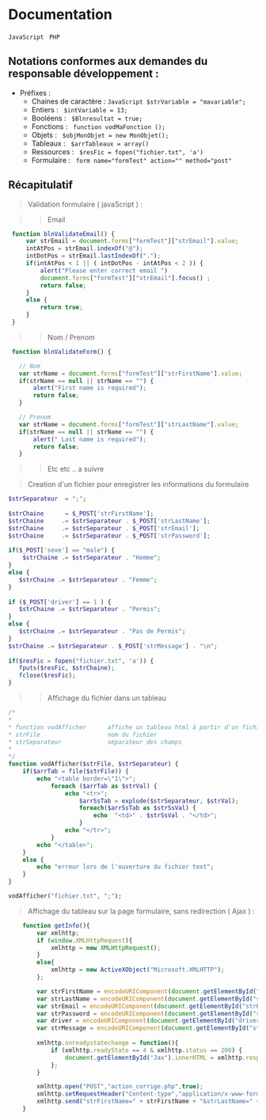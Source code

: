 # Documentation

```JavaScript ```
```PHP ```
## Notations conformes aux demandes du responsable développement :

* Préfixes : 
  * Chaines de caractère  : ```JavaScript $strVariable = "mavariable"; ```
  * Entiers               : <code> $intVariable = 13;</code>
  * Booléens              : <code> $Blnresultat = true;  </code>
  * Fonctions             : <code> function vodMaFonction ();</code>
  * Objets                : <code> $objMonObjet = new MonObjet();</code>
  * Tableaux              : <code> $arrTableaux = array()</code>
  * Ressources            : <code> $resFic = fopen("fichier.txt", 'a')</code>
  * Formulaire            : <code> form name="formTest"  action="" method="post"  </code>
  

## Récapitulatif 

>  Validation formulaire ( javaScript ) : 

>  >  Email 

```JavaScript
 function blnValidateEmail() {     
     var strEmail = document.forms["formTest"]["strEmail"].value;
     intAtPos = strEmail.indexOf("@");
     intDotPos = strEmail.lastIndexOf(".");
     if(intAtPos < 1 || ( intDotPos - intAtPos < 2 )) {
         alert("Please enter correct email ")
         document.forms["formTest"]["strEmail"].focus() ;
         return false;
     }
     else {
         return true;
     }
 }
```

>  >  Nom / Prenom

```JavaScript
 function blnValidateForm() {

   // Nom
   var strName = document.forms["formTest"]["strFirstName"].value;
   if(strName == null || strName == "") {
       alert("First name is required");
       return false;
   }

   // Prenom
   var strName = document.forms["formTest"]["strLastName"].value;
   if(strName == null || strName == "") {
       alert(" Last name is required");
       return false;
   }
```

>  >  Etc etc .. a suivre 


>  Creation d'un fichier pour enregistrer les informations du formulaire

```PHP
$strSeparateur  = ";";
 
$strChaine      = $_POST['strFirstName'];
$strChaine     .= $strSeparateur . $_POST['strLastName'];
$strChaine     .= $strSeparateur . $_POST['strEmail'];
$strChaine     .= $strSeparateur . $_POST['strPassword'];
  
if($_POST['sexe'] == "male") {
    $strChaine .= $strSeparateur . "Homme";
}
else {
   $strChaine .= $strSeparateur . "Femme";
}
   
if ($_POST['driver'] == 1 ) {
   $strChaine .= $strSeparateur . "Permis";
}
else { 
   $strChaine .= $strSeparateur . "Pas de Permis";
}
$strChaine .= $strSeparateur . $_POST['strMessage'] . "\n"; 
   
if($resFic = fopen("fichier.txt", 'a')) { 
   fputs($resFic, $strChaine); 
   fclose($resFic);
}
```

>  >  Affichage du fichier dans un tableau 

```PHP
/*
*
* function vodAfficher      affiche un tableau html à partir d'un fichier texte
* strFile                   nom du fichier
* strSeparateur             séparateur des champs
* 
*/
function vodAfficher($strFile, $strSeparateur) {
    if($arrTab = file($strFile)) {
        echo "<table border=\"1\">";
            foreach ($arrTab as $strVal) {
                echo "<tr>";
                    $arrSsTab = explode($strSeparateur, $strVal);
                    foreach($arrSsTab as $strSsVal) {
                        echo  "<td>" . $strSsVal . "</td>";
                    }
                echo "</tr>";
            }
        echo "</table>";
    }
    else {
        echo "erreur lors de l'ouverture du fichier text";
    }
}

vodAfficher("fichier.txt", ";");
```

>  Affichage du tableau sur la page formulaire, sans redirection ( Ajax ) :


```javascript
    function getInfo(){
        var xmlhttp;
        if (window.XMLHttpRequest){
            xmlhttp = new XMLHttpRequest();
        }
        else{
            xmlhttp = new ActiveXObject("Microsoft.XMLHTTP");
        };

        var strFirstName = encodeURIComponent(document.getElementById("strFirstName").value);
        var strLastName = encodeURIComponent(document.getElementById("strLastName").value);
        var strEmail = encodeURIComponent(document.getElementById("strEmail").value);
        var strPassword = encodeURIComponent(document.getElementById("strPassword").value);
        var driver = encodeURIComponent(document.getElementById("driver").value);
        var strMessage = encodeURIComponent(document.getElementById("strMessage").value);
 
        xmlhttp.onreadystatechange = function(){
            if (xmlhttp.readyState == 4 & xmlhttp.status == 200) {
                document.getElementById("Jax").innerHTML = xmlhttp.responseText;
            };
        }

        xmlhttp.open("POST","action_corrige.php",true);
        xmlhttp.setRequestHeader("Content-type","application/x-www-form-urlencoded");
        xmlhttp.send("strFirstName=" + strFirstName + "&strLastName=" + strLastName + "&strEmail=" + strEmail + "&strPassword=" + strPassword + "&driver=" + driver + "&strMessage=" + strMessage);
    }

```




